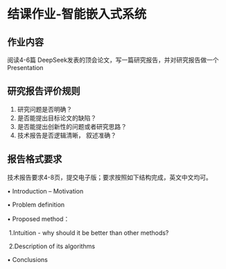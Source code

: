 # 结课作业-智能嵌入式系统

## 作业内容

阅读4-6篇 DeepSeek发表的顶会论文，写一篇研究报告，并对研究报告做一个Presentation

## 研究报告评价规则

1. 研究问题是否明确？
2. 是否能提出目标论文的缺陷？
3. 是否能提出创新性的问题或者研究思路？
4. 技术报告是否逻辑清晰， 叙述准确？

## 报告格式要求

技术报告要求4-8页，提交电子版；要求按照如下结构完成，英文中文均可。

• Introduction – Motivation

• Problem definition

• Proposed method：

​	1.Intuition - why should it be better than other methods?

​	2.Description of its algorithms

• Conclusions